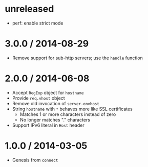 unreleased
==========

  * perf: enable strict mode

3.0.0 / 2014-08-29
==================

  * Remove support for sub-http servers; use the `handle` function

2.0.0 / 2014-06-08
==================

  * Accept `RegExp` object for `hostname`
  * Provide `req.vhost` object
  * Remove old invocation of `server.onvhost`
  * String `hostname` with `*` behaves more like SSL certificates
    - Matches 1 or more characters instead of zero
    - No longer matches "." characters
  * Support IPv6 literal in `Host` header

1.0.0 / 2014-03-05
==================

  * Genesis from `connect`
